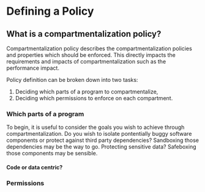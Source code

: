 # Defining a Policy


## What is a compartmentalization policy?
Compartmentalization policy describes the compartmentalization policies and properties which should be enforced. This directly impacts the requirements and impacts of compartmentalization such as the performance impact.

Policy definition can be broken down into two tasks:

1) Deciding which parts of a program to compartmentalize,
2) Deciding which permissions to enforce on each compartment.

### Which parts of a program
To begin, it is useful to consider the goals you wish to achieve through compartmentalization. Do you wish to isolate pontentially buggy software components or protect against third party dependencies? Sandboxing those dependencies may be the way to go. Protecting sensitive data? Safeboxing those components may be sensible.

#### Code or data centric?

### Permissions
